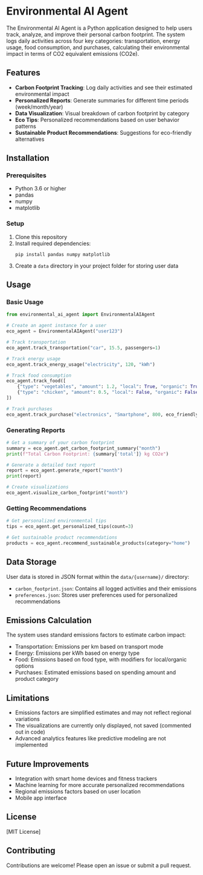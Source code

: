 # Environmental AI Agent
The Environmental AI Agent is a Python application designed to help users track, analyze, and improve their personal carbon footprint. The system logs daily activities across four key categories: transportation, energy usage, food consumption, and purchases, calculating their environmental impact in terms of CO2 equivalent emissions (CO2e).

## Features
- **Carbon Footprint Tracking**: Log daily activities and see their estimated environmental impact
- **Personalized Reports**: Generate summaries for different time periods (week/month/year)
- **Data Visualization**: Visual breakdown of carbon footprint by category
- **Eco Tips**: Personalized recommendations based on user behavior patterns
- **Sustainable Product Recommendations**: Suggestions for eco-friendly alternatives

## Installation

### Prerequisites
- Python 3.6 or higher
- pandas
- numpy
- matplotlib

### Setup
1. Clone this repository
2. Install required dependencies:
   ```
   pip install pandas numpy matplotlib
   ```
3. Create a `data` directory in your project folder for storing user data

## Usage

### Basic Usage
```python
from environmental_ai_agent import EnvironmentalAIAgent

# Create an agent instance for a user
eco_agent = EnvironmentalAIAgent("user123")

# Track transportation
eco_agent.track_transportation("car", 15.5, passengers=1)

# Track energy usage
eco_agent.track_energy_usage("electricity", 120, "kWh")

# Track food consumption
eco_agent.track_food([
    {"type": "vegetables", "amount": 1.2, "local": True, "organic": True},
    {"type": "chicken", "amount": 0.5, "local": False, "organic": False}
])

# Track purchases
eco_agent.track_purchase("electronics", "Smartphone", 800, eco_friendly=False)
```

### Generating Reports
```python
# Get a summary of your carbon footprint
summary = eco_agent.get_carbon_footprint_summary("month")
print(f"Total Carbon Footprint: {summary['total']} kg CO2e")

# Generate a detailed text report
report = eco_agent.generate_report("month")
print(report)

# Create visualizations
eco_agent.visualize_carbon_footprint("month")
```

### Getting Recommendations
```python
# Get personalized environmental tips
tips = eco_agent.get_personalized_tips(count=3)

# Get sustainable product recommendations
products = eco_agent.recommend_sustainable_products(category="home")
```

## Data Storage
User data is stored in JSON format within the `data/{username}/` directory:
- `carbon_footprint.json`: Contains all logged activities and their emissions
- `preferences.json`: Stores user preferences used for personalized recommendations

## Emissions Calculation
The system uses standard emissions factors to estimate carbon impact:
- Transportation: Emissions per km based on transport mode
- Energy: Emissions per kWh based on energy type
- Food: Emissions based on food type, with modifiers for local/organic options
- Purchases: Estimated emissions based on spending amount and product category

## Limitations
- Emissions factors are simplified estimates and may not reflect regional variations
- The visualizations are currently only displayed, not saved (commented out in code)
- Advanced analytics features like predictive modeling are not implemented

## Future Improvements
- Integration with smart home devices and fitness trackers
- Machine learning for more accurate personalized recommendations
- Regional emissions factors based on user location
- Mobile app interface

## License
[MIT License]

## Contributing
Contributions are welcome! Please open an issue or submit a pull request.
